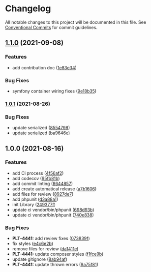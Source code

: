 # Changelog

All notable changes to this project will be documented in this file. See
[Conventional Commits](https://conventionalcommits.org) for commit guidelines.

## [1.1.0](https://github.com/MacPaw/BehatMessengerContext/compare/v1.0.1...v1.1.0) (2021-09-08)


### Features

* add contribution doc ([1e83e34](https://github.com/MacPaw/BehatMessengerContext/commit/1e83e340cf664352a4d15e2eac9822a2c1b0f08f))


### Bug Fixes

* symfony container wiring fixes ([9e18b35](https://github.com/MacPaw/BehatMessengerContext/commit/9e18b3550b854c9c4953929d98675b99e7caf8f9))

### [1.0.1](https://github.com/MacPaw/BehatMessengerContext/compare/v1.0.0...v1.0.1) (2021-08-26)


### Bug Fixes

* update serialized ([8554798](https://github.com/MacPaw/BehatMessengerContext/commit/8554798d39ae6d0bd11735f4bf23073e03466f18))
* update serialized ([ba9646e](https://github.com/MacPaw/BehatMessengerContext/commit/ba9646e88a46c0e25927e748e7bfdd4869519f5e))

## 1.0.0 (2021-08-16)


### Features

* add Ci process ([4f56af2](https://github.com/MacPaw/BehatMessengerContext/commit/4f56af29d3668a1ede2e746aa22fe58b437bde46))
* add codecov ([95fb81b](https://github.com/MacPaw/BehatMessengerContext/commit/95fb81b606c9db9acf5d8f853d4df25022975172))
* add commit linting ([8644857](https://github.com/MacPaw/BehatMessengerContext/commit/8644857a38140950366afd097a9fc9cb8878fa56))
* add create automatical release ([a7b1606](https://github.com/MacPaw/BehatMessengerContext/commit/a7b16062affea009158d032630285f96e3119918))
* add files for review ([8927de7](https://github.com/MacPaw/BehatMessengerContext/commit/8927de7971d21066d1981ceb259ed29d735a521a))
* add phpunit ([d3a88a1](https://github.com/MacPaw/BehatMessengerContext/commit/d3a88a1a7fea9534cc49183c8e03dbe06fd4b148))
* init Library ([249377f](https://github.com/MacPaw/BehatMessengerContext/commit/249377f916fa89dc1dec6121421ae85e589edc9d))
* update ci vendor/bin/phpunit ([698d93b](https://github.com/MacPaw/BehatMessengerContext/commit/698d93b23c9bdba01a9f59e47d71df410eb499bc))
* update ci vendor/bin/phpunit ([740e838](https://github.com/MacPaw/BehatMessengerContext/commit/740e838698d70ca2aa8fbd0384d566d7c1079f65))


### Bug Fixes

* **PLT-4441:** add review fixes ([073839f](https://github.com/MacPaw/BehatMessengerContext/commit/073839f6269b44f079535d157b965691388fd3a3))
* fix styles ([e4c6e2b](https://github.com/MacPaw/BehatMessengerContext/commit/e4c6e2be609e987fbdcd84264b37d451e8f52dda))
* remove files for review ([da1411e](https://github.com/MacPaw/BehatMessengerContext/commit/da1411e0e2dd4603d71c6711dbbc4e7379174058))
* **PLT-4441:** update composer styles ([f1fce9b](https://github.com/MacPaw/BehatMessengerContext/commit/f1fce9b7f3b205702650edb1831f00d92ce355e5))
* update gitignore ([8ab94af](https://github.com/MacPaw/BehatMessengerContext/commit/8ab94afbb3388d8608e0e4a000ab21d81f7be4af))
* **PLT-4441:** update thrown errors ([9a75f81](https://github.com/MacPaw/BehatMessengerContext/commit/9a75f81f420ebf1f564a653053a3e86331b2abfe))
